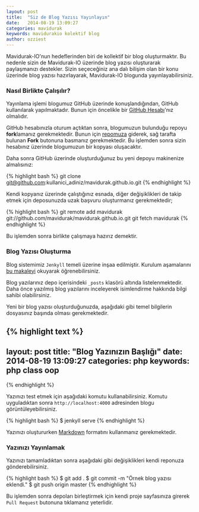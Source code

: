```yaml
---
layout: post
title:  "Siz de Blog Yazısı Yayınlayın"
date:   2014-08-19 13:09:27
categories: mavidurak
keywords: mavidurakio kolektif blog
author: ozziest
---
```


Mavidurak-IO'nun hedeflerinden biri de kollektif bir blog oluşturmaktır. Bu nedenle sizin de Mavidurak-IO üzerinde blog yazısı oluşturarak paylaşmanızı destekler. Sizin seçeceğiniz ana dalı bilişim olan bir konu üzerinde blog yazısı hazırlayarak, Mavidurak-IO blogunda yayınlayabilirsiniz.

### Nasıl Birlikte Çalışılır?

Yayınlama işlemi blogumuz GitHub üzerinde konuşlandığından, GitHub kullanılarak yapılmaktadır. Bunun için öncelikle bir [GitHub Hesabı](http://github.com)'nız olmalıdır. 

GitHub hesabınızla oturum açtıktan sonra, blogumuzun bulunduğu repoyu **fork**lamanız gerekmektedir. Bunun için [repomuza](https://github.com/mavidurak/mavidurak.github.io) giderek, sağ tarafta bulunan **Fork** butonuna basmanız gerekmektedir. Bu işlemden sonra sizin hesabınız üzerinde blogumuzun bir kopyası oluşacaktır. 

Daha sonra GitHub üzerinde oluşturduğunuz bu yeni depoyu makinenize almalısınız:

{% highlight bash %}
git clone git@github.com:kullanici_adiniz/mavidurak.github.io.git
{% endhighlight %}

Kendi kopyanız üzerinde çalıştığınız esnada, diğer değişiklikleri de takip etmek için deposunuzda uzak başvuru oluşturmanız gerekmektedir;

{% highlight bash %}
git remote add mavidurak git://github.com/mavidurak/mavidurak.github.io.git
git fetch mavidurak
{% endhighlight %}

Bu işlemden sonra birlikte çalışmaya hazırız demektir. 

### Blog Yazısı Oluşturma

Blog sistemimiz `Jenkyll` temeli üzerine inşaa edilmiştir. Kurulum aşamalarını [bu makaleyi](http://aristona.github.io/jekyll-ve-github-pages-kullanarak-kendi-blogumuzu-olusturmak/) okuyarak öğrenebilirsiniz.

Blog yazılarınız depo içerisindeki `_posts` klasörü altında listelenmektedir. Daha önce yazılmış blog yazılarını inceleyerek isimlendirme hakkında bilgi sahibi olabilirsiniz. 

Yeni bir blog yazısı oluşturduğunuzda, aşağıdaki gibi temel bilgilerin dosyasınız başında olması gerekmektedir.

{% highlight text %}
---
layout: post
title:  "Blog Yazınızın Başlığı"
date:   2014-08-19 13:09:27
categories: php
keywords: php class oop
---
{% endhighlight %}

Yazınızı test etmek için aşağıdaki komutu kullanabilirsiniz. Komutu uyguladıktan sonra `http://localhost:4000` adresinden blogu görüntüleyebilirsiniz.

{% highlight bash %}
$ jenkyll serve
{% endhighlight %}

Yazınızı oluştururken [Markdown](https://help.github.com/articles/markdown-basics) formatını kullanmanız gerekmektedir. 

### Yazınızı Yayınlamak

Yazınızı tamamladıktan sonra aşağıdaki gibi değişiklikleri kendi reponuza gönderebilirsiniz.

{% highlight bash %}
$ git add .
$ git commit -m "Örnek blog yazısı eklendi."
$ git push origin master
{% endhighlight %}

Bu işlemden sonra depoları birleştirmek için kendi proje sayfasınıza girerek `Pull Request` butonuna tıklamanız yeterlidir. 
